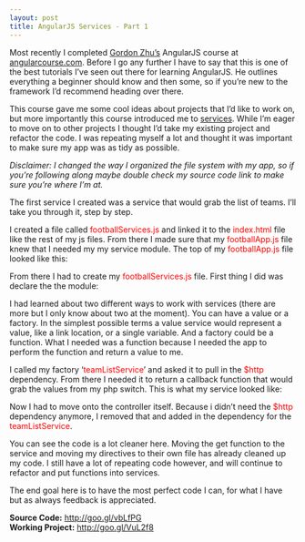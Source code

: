 ```yaml
---
layout: post
title: AngularJS Services - Part 1
---
```



Most recently I completed <a href="https://twitter.com/gordon_zhu" target="_blank">Gordon Zhu’s</a> AngularJS course at <a href="http://www.angularcourse.com" target="_blank">angularcourse.com</a>. Before I go any further I have to say that this is one of the best tutorials I’ve seen out there for learning AngularJS. He outlines everything a beginner should know and then some, so if you’re new to the framework I’d recommend heading over there.

This course gave me some cool ideas about projects that I’d like to work on, but more importantly this course introduced me to <a href="https://docs.angularjs.org/guide/services" target="_blank">services</a>. While I’m eager to move on to other projects I thought I’d take my existing project and refactor the code. I was repeating myself a lot and thought it was important to make sure my app was as tidy as possible.

<em>Disclaimer: I changed the way I organized the file system with my app, so if you’re following along maybe double check my source code link to make sure you’re where I’m at.</em>

The first service I created was a service that would grab the list of teams. I’ll take you through it, step by step.


I created a file called <span style="color: #ff0000;">footballServices.js</span> and linked it to the <span style="color: #ff0000;">index.html</span> file like the rest of my js files. From there I made sure that my <span style="color: #ff0000;">footballApp.js</span> file knew that I needed my my service module. The top of my <span style="color: #ff0000;">footballApp.js</span> file looked like this:

<script src="https://gist.github.com/Sacamano604/ba435430347802afeeda.js"></script>

From there I had to create my <span style="color: #ff0000;">footballServices.js</span> file. First thing I did was declare the the module:

<script src="https://gist.github.com/Sacamano604/4fb517f62fbbf7c4484f.js"></script>

I had learned about two different ways to work with services (there are more but I only know about two at the moment). You can have a value or a factory. In the simplest possible terms a value service would represent a value, like a link location, or a single variable. And a factory could be a function. What I needed was a function because I needed the app to perform the function and return a value to me.

I called my factory ‘<span style="color: #ff0000;">teamListService</span>’ and asked it to pull in the <span style="color: #ff0000;">$http</span> dependency. From there I needed it to return a callback function that would grab the values from my php switch. This is what my service looked like:

<script src="https://gist.github.com/Sacamano604/fabc9ccf8aadb1f5a949.js"></script>

Now I had to move onto the controller itself. Because i didn’t need the <span style="color: #ff0000;">$http</span> dependency anymore, I removed that and added in the dependency for the <span style="color: #ff0000;">teamListService</span>.

<script src="https://gist.github.com/Sacamano604/a463a59ec35956681992.js"></script>

You can see the code is a lot cleaner here. Moving the get function to the service and moving my directives to their own file has already cleaned up my code. I still have a lot of repeating code however, and will continue to refactor and put functions into services.

The end goal here is to have the most perfect code I can, for what I have but as always feedback is appreciated.

<strong>Source Code:</strong> <a href="http://goo.gl/vbLfPG" target="_blank">http://goo.gl/vbLfPG</a><br />
<strong>Working Project:</strong> <a href="http://goo.gl/VuL2f8" target="_blank">http://goo.gl/VuL2f8</a>